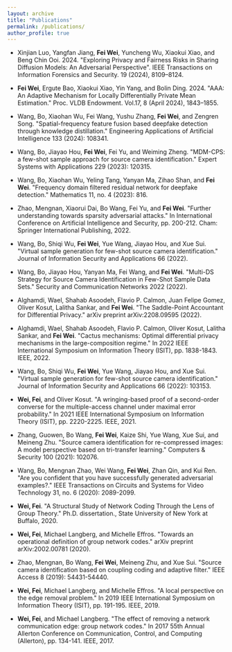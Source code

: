 ```yaml
---
layout: archive
title: "Publications"
permalink: /publications/
author_profile: true
---
```

* Xinjian Luo, Yangfan Jiang, **Fei Wei**, Yuncheng Wu, Xiaokui Xiao, and Beng Chin Ooi. 2024. "Exploring Privacy and Fairness Risks in Sharing Diffusion Models: An Adversarial Perspective". IEEE Transactions on Information Forensics and Security. 19 (2024), 8109–8124.

* **Fei Wei**, Ergute Bao, Xiaokui Xiao, Yin Yang, and Bolin Ding. 2024. "AAA: An Adaptive Mechanism for Locally Differentially Private Mean Estimation." Proc. VLDB Endowment. Vol.17, 8 (April 2024), 1843–1855.

* Wang, Bo, Xiaohan Wu, Fei Wang, Yushu Zhang, **Fei Wei**, and Zengren Song. "Spatial-frequency feature fusion based deepfake detection through knowledge distillation." Engineering Applications of Artificial Intelligence 133 (2024): 108341.

* Wang, Bo, Jiayao Hou, **Fei Wei**, Fei Yu, and Weiming Zheng. "MDM-CPS: a few-shot sample approach for source camera identification." Expert Systems with Applications 229 (2023): 120315.

* Wang, Bo, Xiaohan Wu, Yeling Tang, Yanyan Ma, Zihao Shan, and **Fei Wei**. "Frequency domain filtered residual network for deepfake detection." Mathematics 11, no. 4 (2023): 816.

* Zhao, Mengnan, Xiaorui Dai, Bo Wang, Fei Yu, and **Fei Wei**. "Further understanding towards sparsity adversarial attacks." In International Conference on Artificial Intelligence and Security, pp. 200-212. Cham: Springer International Publishing, 2022.

* Wang, Bo, Shiqi Wu, **Fei Wei**, Yue Wang, Jiayao Hou, and Xue Sui. "Virtual sample generation for few-shot source camera identification." Journal of Information Security and Applications 66 (2022).

* Wang, Bo, Jiayao Hou, Yanyan Ma, Fei Wang, and **Fei Wei**. "Multi-DS Strategy for Source Camera Identification in Few-Shot Sample Data Sets." Security and Communication Networks 2022 (2022). 

* Alghamdi, Wael, Shahab Asoodeh, Flavio P. Calmon, Juan Felipe Gomez, Oliver Kosut, Lalitha Sankar, and **Fei Wei**. "The Saddle-Point Accountant for Differential Privacy." arXiv preprint arXiv:2208.09595 (2022). 

* Alghamdi, Wael, Shahab Asoodeh, Flavio P. Calmon, Oliver Kosut, Lalitha Sankar, and **Fei Wei**. "Cactus mechanisms: Optimal differential privacy mechanisms in the large-composition regime." In 2022 IEEE International Symposium on Information Theory (ISIT), pp. 1838-1843. IEEE, 2022. 

* Wang, Bo, Shiqi Wu, **Fei Wei**, Yue Wang, Jiayao Hou, and Xue Sui. "Virtual sample generation for few-shot source camera identification." Journal of Information Security and Applications 66 (2022): 103153. 

* **Wei, Fei**, and Oliver Kosut. "A wringing-based proof of a second-order converse for the multiple-access channel under maximal error probability." In 2021 IEEE International Symposium on Information Theory (ISIT), pp. 2220-2225. IEEE, 2021. 

* Zhang, Guowen, Bo Wang, **Fei Wei**, Kaize Shi, Yue Wang, Xue Sui, and Meineng Zhu. "Source camera identification for re-compressed images: A model perspective based on tri-transfer learning." Computers & Security 100 (2021): 102076. 

* Wang, Bo, Mengnan Zhao, Wei Wang, **Fei Wei**, Zhan Qin, and Kui Ren. "Are you confident that you have successfully generated adversarial examples?." IEEE Transactions on Circuits and Systems for Video Technology 31, no. 6 (2020): 2089-2099. 

* **Wei, Fei**. "A Structural Study of Network Coding Through the Lens of Group Theory." Ph.D. dissertation., State University of New York at Buffalo, 2020. 

* **Wei, Fei**, Michael Langberg, and Michelle Effros. "Towards an operational definition of group network codes." arXiv preprint arXiv:2002.00781 (2020). 

* Zhao, Mengnan, Bo Wang, **Fei Wei**, Meineng Zhu, and Xue Sui. "Source camera identification based on coupling coding and adaptive filter." IEEE Access 8 (2019): 54431-54440. 

* **Wei, Fei**, Michael Langberg, and Michelle Effros. "A local perspective on the edge removal problem." In 2019 IEEE International Symposium on Information Theory (ISIT), pp. 191-195. IEEE, 2019. 

* **Wei, Fei**, and Michael Langberg. "The effect of removing a network communication edge: group network codes." In 2017 55th Annual Allerton Conference on Communication, Control, and Computing (Allerton), pp. 134-141. IEEE, 2017. 

